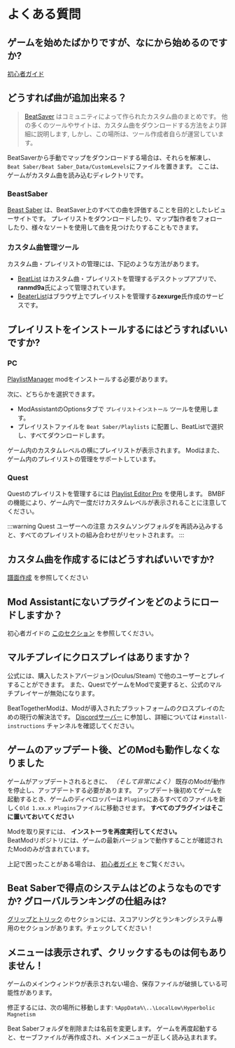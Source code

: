 # よくある質問

## ゲームを始めたばかりですが、なにから始めるのですか?
[初心者ガイド](/ja/beginners-guide.md)

## どうすれば曲が追加出来る？
> [BeatSaver](https://beatsaver.com) はコミュニティによって作られたカスタム曲のまとめです。 他の多くのツールやサイトは、カスタム曲をダウンロードする方法をより詳細に説明します, しかし、この場所は、ツール作成者自らが運営しています。

BeatSaverから手動でマップをダウンロードする場合は、それらを解凍し、 `Beat Saber/Beat Saber_Data/CustomLevels`にファイルを置きます。 ここは、ゲームがカスタム曲を読み込むディレクトリです。

### BeastSaber
[Beast Saber](https://www.bsaber.com) は、BeatSaver上のすべての曲を評価することを目的としたレビューサイトです。 プレイリストをダウンロードしたり、マップ製作者をフォローしたり、様々なソートを使用して曲を見つけたりすることもできます。

### カスタム曲管理ツール

カスタム曲・プレイリストの管理には、下記のような方法があります。

* [BeatList](https://github.com/ranmd9a/beatlist/releases/latest) はカスタム曲・プレイリストを管理するデスクトップアプリで、**ranmd9a**氏によって管理されています。
* [BeaterList](https://syltaris.github.io/beaterlist)はブラウザ上でプレイリストを管理する**zexurge**氏作成のサービスです。

## プレイリストをインストールするにはどうすればいいですか?

### PC
[PlaylistManager](https://github.com/rithik-b/PlaylistManager/releases/latest) modをインストールする必要があります。

次に、どちらかを選択できます。

* ModAssistantのOptionsタブで `プレイリストインストール` ツールを使用します。
* プレイリストファイルを `Beat Saber/Playlists` に配置し、BeatListで選択し、すべてダウンロードします。

ゲーム内のカスタムレベルの横にプレイリストが表示されます。 Modはまた、ゲーム内のプレイリストの管理をサポートしています。

### Quest
Questのプレイリストを管理するには [Playlist Editor Pro](https://beatsaberquest.com/bmbf/my-tools/playlist-editor-pro/) を使用します。 BMBFの機能により、ゲーム内で一度だけカスタムレベルが表示されることに注意してください。

:::warning Quest ユーザーへの注意
カスタムソングフォルダを再読み込みすると、すべてのプレイリストの組み合わせがリセットされます。
:::

## カスタム曲を作成するにはどうすればいいですか?
[譜面作成](/ja/mapping/) を参照してください

## Mod Assistantにないプラグインをどのようにロードしますか？
初心者ガイドの [このセクション](/ja/pc-modding.md#手動でのインストール) を参照してください。

## マルチプレイにクロスプレイはありますか？
公式には、購入したストアバージョン(Oculus/Steam) で他のユーザーとプレイすることができます。 また、QuestでゲームをModで変更すると、公式のマルチプレイヤーが無効になります。

BeatTogetherModは、Modが導入されたプラットフォームのクロスプレイのための現行の解決法です。 [Discordサーバー](https://discord.com/invite/gezGrFG4tz) に参加し、詳細については `#install-instructions` チャンネルを確認してください。

## ゲームのアップデート後、どのModも動作しなくなりました
ゲームがアップデートされるときに、 *（そして非常によく）* 既存のModが動作を停止し、アップデートする必要があります。 アップデート後初めてゲームを起動するとき、ゲームのディベロッパーは `Plugins`にあるすべてのファイルを新しく`Old 1.xx.x Plugins`ファイルに移動させます。 **すべてのプラグインはそこに置いておいてください**

Modを取り戻すには、 **インストーラを再度実行してください。**  
BeatModリポジトリには、ゲームの最新バージョンで動作することが確認されたModのみが含まれています。

上記で困ったことがある場合は、 [初心者ガイド](/ja/beginners-guide.md) をご覧ください。

## Beat Saberで得点のシステムはどのようなものですか? グローバルランキングの仕組みは?
[グリップとトリック](/ja/grips-and-tricks.md) のセクションには、スコアリングとランキングシステム専用のセクションがあります。チェックしてください！

## メニューは表示されず、クリックするものは何もありません！
ゲームのメインウィンドウが表示されない場合、保存ファイルが破損している可能性があります。

修正するには、次の場所に移動します: `%AppData%\..\LocalLow\Hyperbolic Magnetism`

Beat Saberフォルダを削除または名前を変更します。 ゲームを再度起動すると、セーブファイルが再作成され、メインメニューが正しく読み込まれます。
